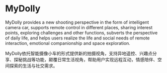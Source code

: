 # MyDolly
 MyDolly provides a new shooting perspective in the form of intelligent camera car, supports remote control in different places, sharing interest points, exploring challenges and other functions, subverts the perspective of daily life, and helps users realize the life and social needs of remote interaction, emotional companionship and space exploration.

MyDolly依托智能摄像小车的形式提供新的拍摄视角，支持异地遥控、兴趣点分享、探秘挑战等功能，颠覆日常生活视角，帮助用户实现远程互动，情感陪伴、空间探索的生活与社交需求。
